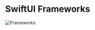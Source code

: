 # SwiftUI Frameworks
![Frameworks](https://github.com/user-attachments/assets/a1834b09-d13d-4b74-a730-178154446091)
